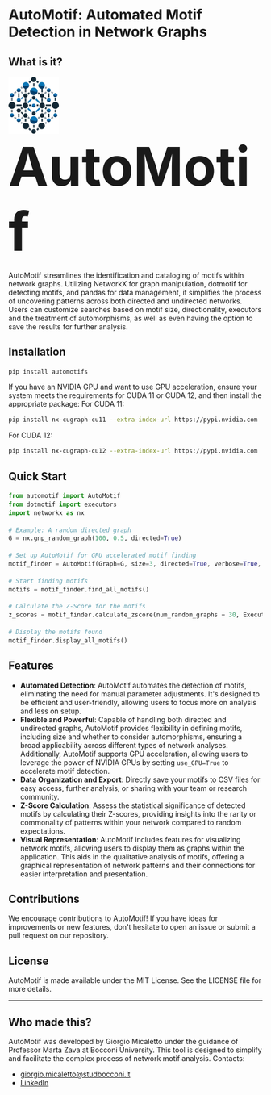 # AutoMotif: Automated Motif Detection in Network Graphs
## What is it?
<p align="left">
  <img src="Dotmotif-Logo.png" width="100" alt="AutoMotif Logo" style="vertical-align: middle;">
  <span style="font-size: 106px; vertical-align: middle;"><b>AutoMotif</b></span><br>
</p>
AutoMotif streamlines the identification and cataloging of motifs within network graphs. Utilizing NetworkX for graph manipulation, dotmotif for detecting motifs, and pandas for data management, it simplifies the process of uncovering patterns across both directed and undirected networks. Users can customize searches based on motif size, directionality, executors and the treatment of automorphisms, as well as even having the option to save the results for further analysis.


## Installation

```bash
pip install automotifs
```
If you have an NVIDIA GPU and want to use GPU acceleration, ensure your system meets the requirements for CUDA 11 or CUDA 12, and then install the appropriate package:
For CUDA 11:
```bash
pip install nx-cugraph-cu11 --extra-index-url https://pypi.nvidia.com
```
For CUDA 12:
```bash
pip install nx-cugraph-cu12 --extra-index-url https://pypi.nvidia.com
```
## Quick Start
```python
from automotif import AutoMotif
from dotmotif import executors
import networkx as nx

# Example: A random directed graph
G = nx.gnp_random_graph(100, 0.5, directed=True)

# Set up AutoMotif for GPU accelerated motif finding
motif_finder = AutoMotif(Graph=G, size=3, directed=True, verbose=True, use_GPU=True)

# Start finding motifs
motifs = motif_finder.find_all_motifs()

# Calculate the Z-Score for the motifs
z_scores = motif_finder.calculate_zscore(num_random_graphs = 30, Executor = executors.NetworkXExecutor)

# Display the motifs found
motif_finder.display_all_motifs()
```
## Features
- **Automated Detection**: AutoMotif automates the detection of motifs, eliminating the need for manual parameter adjustments. It's designed to be efficient and user-friendly, allowing users to focus more on analysis and less on setup.
- **Flexible and Powerful**: Capable of handling both directed and undirected graphs, AutoMotif provides flexibility in defining motifs, including size and whether to consider automorphisms, ensuring a broad applicability across different types of network analyses. Additionally, AutoMotif supports GPU acceleration, allowing users to leverage the power of NVIDIA GPUs by setting `use_GPU=True` to accelerate motif detection.
- **Data Organization and Export**: Directly save your motifs to CSV files for easy access, further analysis, or sharing with your team or research community.
- **Z-Score Calculation**: Assess the statistical significance of detected motifs by calculating their Z-scores, providing insights into the rarity or commonality of patterns within your network compared to random expectations.
- **Visual Representation**: AutoMotif includes features for visualizing network motifs, allowing users to display them as graphs within the application. This aids in the qualitative analysis of motifs, offering a graphical representation of network patterns and their connections for easier interpretation and presentation.
## Contributions
We encourage contributions to AutoMotif! If you have ideas for improvements or new features, don't hesitate to open an issue or submit a pull request on our repository.
## License
AutoMotif is made available under the MIT License. See the LICENSE file for more details.
***
## Who made this? 
AutoMotif was developed by Giorgio Micaletto under the guidance of Professor Marta Zava at Bocconi University. This tool is designed to simplify and facilitate the complex process of network motif analysis.
Contacts:
- giorgio.micaletto@studbocconi.it
- [LinkedIn](linkedin.com/in/giorgio-micaletto/)
